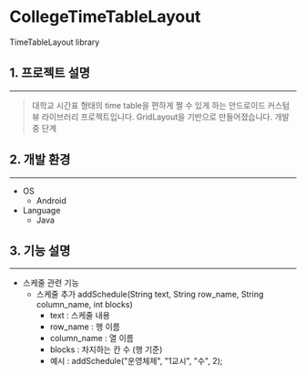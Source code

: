 # CollegeTimeTableLayout
TimeTableLayout library

## 1. 프로젝트 설명
--------------------
> 대학교 시간표 형태의 time table을 편하게 짤 수 있게 하는 안드로이드 커스텀 뷰 라이브러리 프로젝트입니다.
> GridLayout을 기반으로 만들어졌습니다.
> 개발 중 단계

## 2. 개발 환경
--------------------
- OS
  - Android
- Language
  - Java
  
## 3. 기능 설명
--------------------
- 스케줄 관련 기능
  - 스케줄 추가 addSchedule(String text, String row_name, String column_name, int blocks)
    - text : 스케줄 내용
    - row_name : 행 이름
    - column_name : 열 이름
    - blocks : 차지하는 칸 수 (행 기준)
    - 예시 : addSchedule("운영체제", "1교시", "수", 2);

